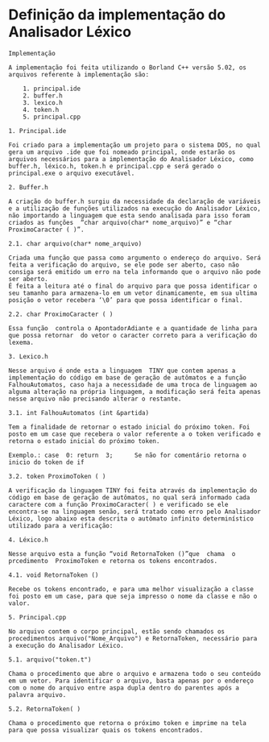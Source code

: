 # Definição da implementação do Analisador Léxico

	Implementação 
	
	A implementação foi feita utilizando o Borland C++ versão 5.02, os arquivos referente à implementação são:

    	1. principal.ide
    	2. buffer.h
    	3. lexico.h
		4. token.h
		5. principal.cpp

	1. Principal.ide

  	Foi criado para a implementação um projeto para o sistema DOS, no qual gera um arquivo .ide que foi nomeado principal, onde estarão os arquivos necessários para a implementação do Analisador Léxico, como buffer.h, léxico.h, token.h e principal.cpp e será gerado o principal.exe o arquivo executável.

	2. Buffer.h

  	A criação do buffer.h surgiu da necessidade da declaração de variáveis e a utilização de funções utilizados na execução do Analisador Léxico, não importando a linguagem que esta sendo analisada para isso foram criados as funções  “char arquivo(char* nome_arquivo)” e “char ProximoCaracter ( )”.

	2.1. char arquivo(char* nome_arquivo)
  
	Criada uma função que passa como argumento o endereço do arquivo. Será feita a verificação do arquivo, se ele pode ser aberto, caso não consiga será emitido um erro na tela informando que o arquivo não pode ser aberto.
	É feita a leitura até o final do arquivo para que possa identificar o seu tamanho para armazena-lo em um vetor dinamicamente, em sua ultima posição o vetor recebera ‘\0’ para que possa identificar o final.

	2.2. char ProximoCaracter ( )

	Essa função  controla o ApontadorAdiante e a quantidade de linha para que possa retornar  do vetor o caracter correto para a verificação do lexema.

	3. Lexico.h

	Nesse arquivo é onde esta a linguagem  TINY que contem apenas a implementação do código em base de geração de autômatos e a função FalhouAutomatos, caso haja a necessidade de uma troca de linguagem ao alguma alteração na própria linguagem, a modificação será feita apenas nesse arquivo não precisando alterar o restante.
	
	3.1. int FalhouAutomatos (int &partida)
  	
	Tem a finalidade de retornar o estado inicial do próximo token. Foi posto em um case que recebera o valor referente a o token verificado e retorna o estado inicial do próximo token.
	
	Exemplo.: case  0: return  3;      Se não for comentário retorna o inicio do token de if
 
	3.2. token ProximoToken ( )
  
	A verificação da linguagem TINY foi feita através da implementação do código em base de geração de autômatos, no qual será informado cada caractere com a função ProximoCaracter( ) e verificado se ele encontra-se na linguagem senão, será tratado como erro pelo Analisador Léxico, logo abaixo esta descrita o autômato infinito determinístico utilizado para a verificação:

	4. Léxico.h

	Nesse arquivo esta a função “void RetornaToken ()”que  chama  o  prcedimento  ProximoToken e retorna os tokens encontrados.

	4.1. void RetornaToken ()

	Recebe os tokens encontrado, e para uma melhor visualização a classe foi posto em um case, para que seja impresso o nome da classe e não o valor.

	5. Principal.cpp

	No arquivo contem o corpo principal, estão sendo chamados os procedimentos arquivo("Nome_Arquivo") e RetornaToken, necessário para a execução do Analisador Léxico.

	5.1. arquivo("token.t")

	Chama o procedimento que abre o arquivo e armazena todo o seu conteúdo em um vetor. Para identificar o arquivo, basta apenas por o endereço com o nome do arquivo entre aspa dupla dentro do parentes após a palavra arquivo.

	5.2. RetornaToken( )
	
	Chama o procedimento que retorna o próximo token e imprime na tela para que possa visualizar quais os tokens encontrados.
